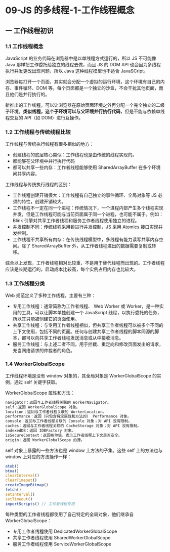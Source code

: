 # 09-JS 的多线程-1-工作线程概念

## 一 工作线程初识

### 1.1 工作线程概念

JavaScript 的业务代码在浏览器中是以单线程方式运行的，所以 JS 不可能像 Java 那样把工作委托给独立的线程去做，而且 JS 的 DOM API 也会因为多线程执行并发更改出现问题，所以 Java 这种线程模型也不适合 JavaSCript。

浏览器每打开一个页面，其实就会分配一个虚拟的运行环境，这个环境有自己的内存、事件循环、DOM 等。每个页面都是一个独立的沙盒，不会干扰其他页面，而且他们是并行执行的。

新推出的工作线程，可以让浏览器在原始页面环境之外再分配一个完全独立的二级子环境。**类似线程，这个子环境可以与父环境并行执行代码**，但是不能与依赖单线程交互的 API（如 DOM）进行互操作。

### 1.2 工作线程与传统线程比较

工作线程与传统执行线程有很多相似的地方：

-   创建线程的底层核心类似：工作线程也是由传统的线程实现的。
-   都能够在父环境中并行执行代码
-   都可以共享一些内存：工作者线程能够使用 SharedArrayBuffer 在多个环境间共享内容。

工作线程与传统执行线程的区别：

-   工作线程创建开销很大：工作线程有自己独立的事件循环、全局对象等 JS 必须的特性，创建开销较大。
-   工作线程不一定在同一个进程：传统情况下，一个进程内部产生多个线程实现并发，但是工作线程可能与当前页面属于同一个进程，也可能不属于。例如：Blink 引擎对共享工作者线程和服务工作者线程使用独立的进程。
-   并发控制不同：传统线程采用锁进行并发控制，JS 采用 Atomics 接口实现并发控制。
-   工作线程不共享所有内存：在传统线程模型中，多线程有能力读写共享内存空间。除了 SharedArrayBuffer 外，从工作者线程进出的数据需要复制或转移。

综合以上发现，工作者线程相对比较重，不是用于替代线程而出现的。工作者线程应该是长期运行的，启动成本比较高，每个实例占用内存也比较大。

### 1.3 工作线程分类

Web 规范定义了多种工作线程，主要有三种：

-   专用工作线程：通常简称为工作者线程、 Web Worker 或 Worker，是一种实用的工具，可以让脚本单独创建一个 JavaScript 线程，以执行委托的任务，所以其只能被创建它的页面使用。
-   共享工作线程：与专用工作者线程相似，但共享工作者线程可以被多个不同的上下文使用，包括不同的页面。任何与创建共享工作者线程的脚本同源的脚本，都可以向共享工作者线程发送消息或从中接收消息。
-   服务工作线程：与上述二者不同，用于拦截、重定向和修改页面发出的请求，充当网络请求的仲裁者的角色。

### 1.4 WorkerGlobalScope

工作线程环境是没有 window 对象的，其全局对象是 WorkerGlobalScope 的实例，通过 self 关键字获取。

WorkerGlobalScope 属性和方法：

```txt
navigator：返回与工作者线程关联的 WorkerNavigator。
self：返回 WorkerGlobalScope 对象。
location：返回与工作者线程关联的 WorkerLocation。
performance：返回（只包含特定属性和方法的） Performance 对象。
console：返回与工作者线程关联的 Console 对象；对 API 没有限制。
caches：返回与工作者线程关联的 CacheStorage 对象；对 API 没有限制。
indexedDB：返回 IDBFactory 对象。
isSecureContext：返回布尔值，表示工作者线程上下文是否安全。
origin：返回 WorkerGlobalScope 的源。
```

self 对象上暴露的一些方法也是 window 上方法的子集。这些 self 上的方法也与 window 上对应的方法操作一样：

```js
atob()
btoa()
clearInterval()
clearTimeout()
createImageBitmap()
fetch()
setInterval()
setTimeout()
importScripts() // 工作者线程专用
```

每种类型的工作者线程都使用了自己特定的全局对象，他们继承自 WorkerGlobalScope：

-   专用工作者线程使用 DedicatedWorkerGlobalScope
-   共享工作者线程使用 SharedWorkerGlobalScope
-   服务工作者线程使用 ServiceWorkerGlobalScope
